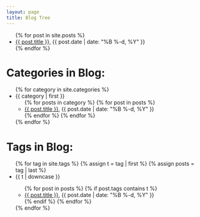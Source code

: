 ```yaml
---
layout: page
title: Blog Tree
---
```


<!-- List all Posts -->

<ul>
{% for post in site.posts %}
<li>
<a href="{{ post.url }}">{{ post.title }}</a>, 
<span class="date">{{ post.date | date: "%B %-d, %Y"  }}</span>
</li>
{% endfor %}
</ul>

<!-- List all Categories -->

<h1>Categories in Blog:</h1>
<ul>
{% for category in site.categories %}
  <li><a name="{{ category | first }}">{{ category | first }}</a>
    <ul>
    {% for posts in category %}
      {% for post in posts %}
        <li>
        <a href="{{ post.url }}">{{ post.title }}</a>, 
    <span class="date">{{ post.date | date: "%B %-d, %Y"  }}</span>
        </li>
      {% endfor %}
    {% endfor %}
    </ul>
  </li>
{% endfor %}
</ul>

<!-- List all Tags -->

<h1>Tags in Blog:</h1>
<ul>
{% for tag in site.tags %}
  {% assign t = tag | first %}
  {% assign posts = tag | last %}

<li>{{ t | downcase }}</li>
<ul>
{% for post in posts %}
  {% if post.tags contains t %}
  <li>
    <a href="{{ post.url }}">{{ post.title }}</a>, 
    <span class="date">{{ post.date | date: "%B %-d, %Y"  }}</span>
  </li>
  {% endif %}
{% endfor %}
</ul>
{% endfor %}
</ul>